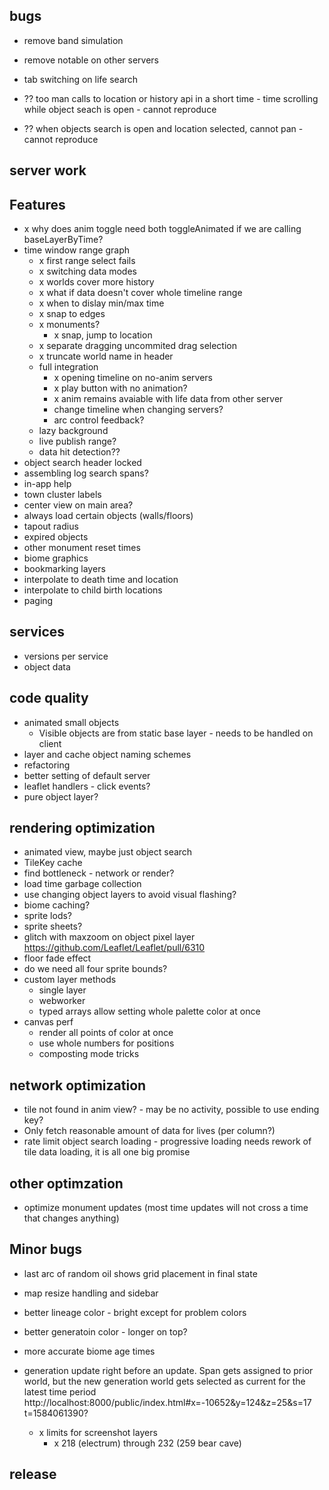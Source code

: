 ## bugs
- remove band simulation
- remove notable on other servers
- tab switching on life search

- ?? too man calls to location or history api in a short time - time scrolling while object seach is open - cannot reproduce
- ?? when objects search is open and location selected, cannot pan - cannot reproduce

## server work

## Features
- x why does anim toggle need both toggleAnimated if we are calling baseLayerByTime?
- time window range graph
  - x first range select fails
  - x switching data modes
  - x worlds cover more history
  - x what if data doesn't cover whole timeline range
  - x when to dislay min/max time
  - x snap to edges
  - x monuments?
    - x snap, jump to location
  - x separate dragging uncommited drag selection
  - x truncate world name in header
  - full integration
    - x opening timeline on no-anim servers
    - x play button with no animation?
    - x anim remains avaiable with life data from other server
    - change timeline when changing servers?
    - arc control feedback?
  - lazy background
  - live publish range?
  - data hit detection??
- object search header locked
- assembling log search spans?
- in-app help
- town cluster labels
- center view on main area?
- always load certain objects (walls/floors)
- tapout radius
- expired objects
- other monument reset times
- biome graphics
- bookmarking layers
- interpolate to death time and location
- interpolate to child birth locations
- paging

## services
- versions per service
- object data

## code quality
- animated small objects
  - Visible objects are from static base layer - needs to be handled on client
- layer and cache object naming schemes
- refactoring
- better setting of default server
- leaflet handlers - click events?
- pure object layer?


## rendering optimization
- animated view, maybe just object search
- TileKey cache
- find bottleneck - network or render?
- load time garbage collection
- use changing object layers to avoid visual flashing?
- biome caching?
- sprite lods?
- sprite sheets?
- glitch with maxzoom on object pixel layer https://github.com/Leaflet/Leaflet/pull/6310
- floor fade effect
- do we need all four sprite bounds?
- custom layer methods
  - single layer
  - webworker
  - typed arrays allow setting whole palette color at once
- canvas perf
  - render all points of color at once
  - use whole numbers for positions
  - composting mode tricks

## network optimization
- tile not found in anim view? - may be no activity, possible to use ending key?
- Only fetch reasonable amount of data for lives (per column?)
- rate limit object search loading - progressive loading needs rework of tile data loading, it is all one big promise

## other optimzation
- optimize monument updates (most time updates will not cross a time that changes anything)

## Minor bugs
- last arc of random oil shows grid placement in final state
- map resize handling and sidebar
- better lineage color - bright except for problem colors
- better generatoin color - longer on top?
- more accurate biome age times
- generation update right before an update. Span gets assigned to prior world, but the new generation world gets selected as current for the latest time period
  http://localhost:8000/public/index.html#x=-10652&y=124&z=25&s=17
  t=1584061390?

  - x limits for screenshot layers
    - x 218 (electrum) through 232 (259 bear cave)

## release
